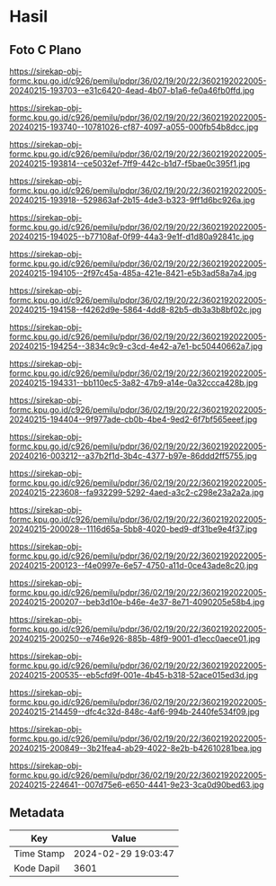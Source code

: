# Hasil

## Foto C Plano

https://sirekap-obj-formc.kpu.go.id/c926/pemilu/pdpr/36/02/19/20/22/3602192022005-20240215-193703--e31c6420-4ead-4b07-b1a6-fe0a46fb0ffd.jpg

https://sirekap-obj-formc.kpu.go.id/c926/pemilu/pdpr/36/02/19/20/22/3602192022005-20240215-193740--10781026-cf87-4097-a055-000fb54b8dcc.jpg

https://sirekap-obj-formc.kpu.go.id/c926/pemilu/pdpr/36/02/19/20/22/3602192022005-20240215-193814--ce5032ef-7ff9-442c-b1d7-f5bae0c395f1.jpg

https://sirekap-obj-formc.kpu.go.id/c926/pemilu/pdpr/36/02/19/20/22/3602192022005-20240215-193918--529863af-2b15-4de3-b323-9ff1d6bc926a.jpg

https://sirekap-obj-formc.kpu.go.id/c926/pemilu/pdpr/36/02/19/20/22/3602192022005-20240215-194025--b77108af-0f99-44a3-9e1f-d1d80a92841c.jpg

https://sirekap-obj-formc.kpu.go.id/c926/pemilu/pdpr/36/02/19/20/22/3602192022005-20240215-194105--2f97c45a-485a-421e-8421-e5b3ad58a7a4.jpg

https://sirekap-obj-formc.kpu.go.id/c926/pemilu/pdpr/36/02/19/20/22/3602192022005-20240215-194158--f4262d9e-5864-4dd8-82b5-db3a3b8bf02c.jpg

https://sirekap-obj-formc.kpu.go.id/c926/pemilu/pdpr/36/02/19/20/22/3602192022005-20240215-194254--3834c9c9-c3cd-4e42-a7e1-bc50440662a7.jpg

https://sirekap-obj-formc.kpu.go.id/c926/pemilu/pdpr/36/02/19/20/22/3602192022005-20240215-194331--bb110ec5-3a82-47b9-a14e-0a32ccca428b.jpg

https://sirekap-obj-formc.kpu.go.id/c926/pemilu/pdpr/36/02/19/20/22/3602192022005-20240215-194404--9f977ade-cb0b-4be4-9ed2-6f7bf565eeef.jpg

https://sirekap-obj-formc.kpu.go.id/c926/pemilu/pdpr/36/02/19/20/22/3602192022005-20240216-003212--a37b2f1d-3b4c-4377-b97e-86ddd2ff5755.jpg

https://sirekap-obj-formc.kpu.go.id/c926/pemilu/pdpr/36/02/19/20/22/3602192022005-20240215-223608--fa932299-5292-4aed-a3c2-c298e23a2a2a.jpg

https://sirekap-obj-formc.kpu.go.id/c926/pemilu/pdpr/36/02/19/20/22/3602192022005-20240215-200028--1116d65a-5bb8-4020-bed9-df31be9e4f37.jpg

https://sirekap-obj-formc.kpu.go.id/c926/pemilu/pdpr/36/02/19/20/22/3602192022005-20240215-200123--f4e0997e-6e57-4750-a11d-0ce43ade8c20.jpg

https://sirekap-obj-formc.kpu.go.id/c926/pemilu/pdpr/36/02/19/20/22/3602192022005-20240215-200207--beb3d10e-b46e-4e37-8e71-4090205e58b4.jpg

https://sirekap-obj-formc.kpu.go.id/c926/pemilu/pdpr/36/02/19/20/22/3602192022005-20240215-200250--e746e926-885b-48f9-9001-d1ecc0aece01.jpg

https://sirekap-obj-formc.kpu.go.id/c926/pemilu/pdpr/36/02/19/20/22/3602192022005-20240215-200535--eb5cfd9f-001e-4b45-b318-52ace015ed3d.jpg

https://sirekap-obj-formc.kpu.go.id/c926/pemilu/pdpr/36/02/19/20/22/3602192022005-20240215-214459--dfc4c32d-848c-4af6-994b-2440fe534f09.jpg

https://sirekap-obj-formc.kpu.go.id/c926/pemilu/pdpr/36/02/19/20/22/3602192022005-20240215-200849--3b21fea4-ab29-4022-8e2b-b42610281bea.jpg

https://sirekap-obj-formc.kpu.go.id/c926/pemilu/pdpr/36/02/19/20/22/3602192022005-20240215-224641--007d75e6-e650-4441-9e23-3ca0d90bed63.jpg


## Metadata

| Key        | Value               |
| ---------- | ------------------- |
| Time Stamp | 2024-02-29 19:03:47 |
| Kode Dapil | 3601                |



